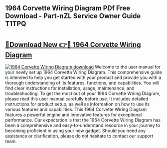 ## 1964 Corvette Wiring Diagram PDf Free Download - Part-nZL Service Owner Guide T1TPQ

# <h2><a href="http://dfimeeh.blite.top/?on=1964+Corvette+Wiring+Diagram">🔗Download New 👉🔴 1964 Corvette Wiring Diagram</a></h2>

[![1964 Corvette Wiring Diagram download](https://i.imgur.com/lujVjoI.png)](http://dfimeeh.blite.top/?on=1964+Corvette+Wiring+Diagram)
Welcome to the user manual for your newly set up 1964 Corvette Wiring Diagram. This comprehensive guide is intended to help you get started with your product and provide you with a thorough understanding of its features, functions, and capabilities. You will find clear instructions for installation, usage, maintenance, and troubleshooting. To get the most out of your 1964 Corvette Wiring Diagram, please read this user manual carefully before use. It includes detailed instructions for product setup, as well as information on how to use its various features and capabilities. This 1964 Corvette Wiring Diagram features a powerful engine and innovative features for exceptional performance. Our expectation is that the 1964 Corvette Wiring Diagram has been a comprehensive and easy-to-understand resource in your journey to becoming proficient in using your new gadget. Should you need any assistance or clarification, please do not hesitate to contact our support team.
